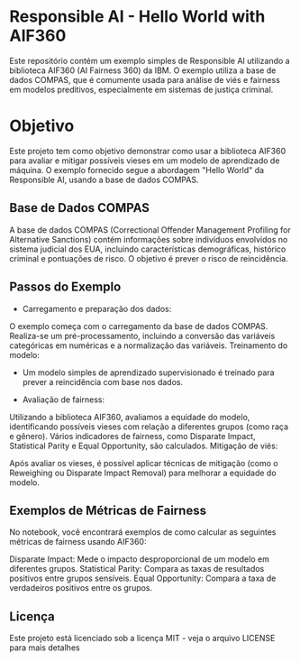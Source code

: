 # Responsible AI - Hello World with AIF360

Este repositório contém um exemplo simples de Responsible AI utilizando a biblioteca AIF360 (AI Fairness 360) da IBM. O exemplo utiliza a base de dados COMPAS, que é comumente usada para análise de viés e fairness em modelos preditivos, especialmente em sistemas de justiça criminal.

# Objetivo

Este projeto tem como objetivo demonstrar como usar a biblioteca AIF360 para avaliar e mitigar possíveis vieses em um modelo de aprendizado de máquina. O exemplo fornecido segue a abordagem "Hello World" da Responsible AI, usando a base de dados COMPAS.

## Base de Dados COMPAS
A base de dados COMPAS (Correctional Offender Management Profiling for Alternative Sanctions) contém informações sobre indivíduos envolvidos no sistema judicial dos EUA, incluindo características demográficas, histórico criminal e pontuações de risco. O objetivo é prever o risco de reincidência.

## Passos do Exemplo

- Carregamento e preparação dos dados:

O exemplo começa com o carregamento da base de dados COMPAS.
Realiza-se um pré-processamento, incluindo a conversão das variáveis categóricas em numéricas e a normalização das variáveis.
Treinamento do modelo:

- Um modelo simples de aprendizado supervisionado é treinado para prever a reincidência com base nos dados.

- Avaliação de fairness:

Utilizando a biblioteca AIF360, avaliamos a equidade do modelo, identificando possíveis vieses com relação a diferentes grupos (como raça e gênero).
Vários indicadores de fairness, como Disparate Impact, Statistical Parity e Equal Opportunity, são calculados.
Mitigação de viés:

Após avaliar os vieses, é possível aplicar técnicas de mitigação (como o Reweighing ou Disparate Impact Removal) para melhorar a equidade do modelo.

## Exemplos de Métricas de Fairness

No notebook, você encontrará exemplos de como calcular as seguintes métricas de fairness usando AIF360:

Disparate Impact: Mede o impacto desproporcional de um modelo em diferentes grupos.
Statistical Parity: Compara as taxas de resultados positivos entre grupos sensíveis.
Equal Opportunity: Compara a taxa de verdadeiros positivos entre os grupos.

## Licença

Este projeto está licenciado sob a licença MIT - veja o arquivo LICENSE para mais detalhes
